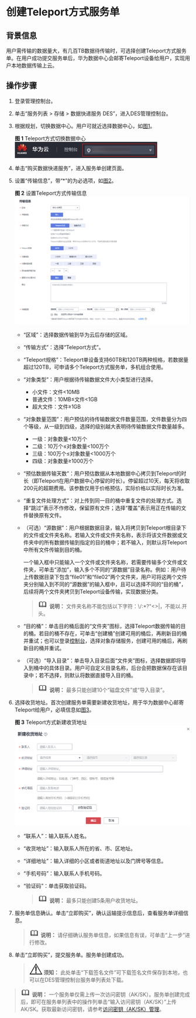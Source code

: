 # 创建Teleport方式服务单<a name="des_01_0013"></a>

## 背景信息<a name="section15394826182312"></a>

用户需传输的数据量大，有几百TB数据待传输时，可选择创建Teleport方式服务单。在用户成功提交服务单后，华为数据中心会邮寄Teleport设备给用户，实现用户本地数据传输上云。

## 操作步骤<a name="section13241254801"></a>

1.  登录管理控制台。
2.  单击“服务列表 \> 存储 \> 数据快递服务 DES”，进入DES管理控制台。
3.  根据规划，切换数据中心。用户可就近选择数据中心，如[图1](#fig7347191312457)。

    **图 1**  Teleport方式切换数据中心<a name="fig7347191312457"></a>  
    ![](figures/Teleport方式切换数据中心.png "Teleport方式切换数据中心")

4.  单击“购买数据快递服务”，进入服务单创建页面。
5.  设置“传输信息”，带“\*”的为必选项，如[图2](#fig13420137533)。

    **图 2**  设置Teleport方式传输信息<a name="fig13420137533"></a>  
    ![](figures/设置Teleport方式传输信息.png "设置Teleport方式传输信息")

    -   “区域”：选择数据传输到华为云后存储的区域。
    -   “传输方式”：选择“Teleport方式”。
    -   “Teleport规格”：Teleport单设备支持60TB和120TB两种规格，若数据量超过120TB，可申请多个Teleport方式服务单，多机组合使用。
    -   “对象类型”：用户根据待传输数据文件大小类型进行选择。
        -   小文件：文件<10MB
        -   普通文件：10MB≤文件<1GB
        -   超大文件：文件≥1GB

    -   “对象数量范围”：用户预估的待传输数据文件数量范围，文件数量分为四个等级，从一级到四级，选择的级别越大表明待传输数据文件数量越多。
        -   一级：对象数量<10万个
        -   二级：10万个≤对象数量<100万个
        -   三级：100万个≤对象数量<1000万个
        -   四级：对象数量≥1000万个

    -   “预估数据传输天数”：用户预估数据从本地数据中心拷贝到Teleport的时长（即Teleport在用户数据中心停留的时长）。停留超过10天，每天将收取200元的超期费用。该参数仅用于价格预估，实际价格以实际时长为准。
    -   “重复文件处理方式”：对上传到同一目的桶中重复文件的处理方式。选择“跳过”表示不作修改，保留原有文件；选择“覆盖”表示用正在传输的文件替换原有文件。
    -   （可选）“源数据”：用户根据数据目录，输入将拷贝到Teleport根目录下的文件或文件夹名称。若输入文件或文件夹名称，表示将该文件数据或文件夹中的所有数据传输到指定的目的桶中；若不输入，则默认将Teleport中所有文件传输到目的桶。

        一个输入框中只能输入一个文件或文件夹名称，若需要传输多个文件或文件夹，可单击“添加”，输入多个不同的“源数据”目录名称。例如：用户待上传数据目录下包含“file01”和“file02”两个文件夹，用户可将这两个文件夹分别输入到不同的“源数据”的输入框中，且可以选择不同的“目的桶”，后续将两个文件夹拷贝到Teleport设备传输，实现数据分类。

        >![](public_sys-resources/icon-note.gif) **说明：** 
        >文件夹名称不能包括以下字符：\\/:\*?"<\>|，不能以.开头。

    -   “目的桶”：单击目的桶后面的“文件夹”图标，选择Teleport数据传输的目的桶。若目的桶不存在，可单击“创建桶”创建可用的桶后，再刷新目的桶并重试；也可以登录[控制台](https://console.huaweicloud.com)，选择对象存储服务，创建可用的桶后，再刷新目的桶并重试。
    -   （可选）“导入目录”：单击导入目录后面“文件夹”图标，选择数据即将导入到桶中的具体目录。用户可自定义目录名称，后台会把数据保存在该目录中；若不选择，则默认将数据直接导入目的桶。

        >![](public_sys-resources/icon-note.gif) **说明：** 
        >最多只能创建10个“磁盘文件”或“导入目录”。


6.  选择收货地址。首次创建服务单需要新建收货地址，用于华为数据中心邮寄Teleport给用户，必填信息如[图3](#fig172413361874)。

    **图 3**  Teleport方式新建收货地址<a name="fig172413361874"></a>  
    ![](figures/Teleport方式新建收货地址.png "Teleport方式新建收货地址")

    -   “联系人”：输入联系人姓名。
    -   “收货地址”：输入联系人所在的省、市、区地址。
    -   “详细地址”：输入详细的小区或者街道地址以及门牌号等信息。
    -   “手机号码”：输入联系人手机号码。
    -   “验证码”：单击获取验证码。

        >![](public_sys-resources/icon-note.gif) **说明：** 
        >最多只能创建5条用户收货地址。


7.  服务单信息确认。单击“立即购买”，确认运输提示信息后，查看服务单详细信息。

    >![](public_sys-resources/icon-note.gif) **说明：** 
    >请仔细确认服务单信息，如果信息有误，可单击“上一步”进行修改。

8.  单击“立即购买”，提交服务单。服务单创建成功。

    >![](public_sys-resources/icon-notice.gif) **须知：** 
    >此处单击“下载签名文件”可下载签名文件保存到本地，也可以在DES管理控制台服务单列表处下载。


>![](public_sys-resources/icon-note.gif) **说明：** 
>一个服务单仅需上传一次访问密钥（AK/SK）。服务单创建完成后，即可在服务单列表中的操作列单击“输入访问密钥（AK/SK）”上传AK/SK。获取最新访问密钥，请参考[访问密钥（AK/SK）管理](https://support.huaweicloud.com/usermanual-ca/ca_01_0003.html)。

